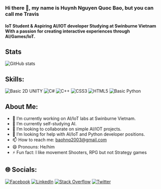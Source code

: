 ### Hi there 👋, my name is Huynh Nguyen Quoc Bao, but you can call me Travis
#### IoT Student & Aspiring AI/IOT developer Studying at Swinburne Vietnam With a passion for creating interactive experiences through AI/Games/IoT.

## Stats
![GitHub stats](https://github-readme-stats.vercel.app/api?username=Travis-Houston&show_icons=true&theme=synthwave)  

## Skills: 
 ![Basic 2D UNITY](https://img.shields.io/badge/Unity-%2320232a.svg?style=flat&logo=unity&logoColor=white)
 ![C#](https://img.shields.io/badge/C%23-black?logo=csharp) 
 ![C++](https://img.shields.io/badge/C%2B%2B-yellow?logo=cplusplus)
 ![CSS3](https://img.shields.io/badge/css3-%231572B6.svg?style=flat&logo=css3&logoColor=white) 
 ![HTML5](https://img.shields.io/badge/html5-%23E34F26.svg?style=flat&logo=html5&logoColor=white) 
 ![Basic Python](https://img.shields.io/badge/python-3670A0?style=flat&logo=python&logoColor=ffdd54)

## About Me: 
- 🔭 I’m currently working on AI/IoT labs at Swinburne Vietnam. 
- 🌱 I’m currently self-studying AI. 
- 👯 I’m looking to collaborate on simple AI/IOT projects. 
- 🤔 I’m looking for help with AI/IoT and Python developer positions.
- 📫 How to reach me: baohnq2003@gmail.com 
- 😄 Pronouns: He/him 
- ⚡ Fun fact: I like movement Shooters, RPG but not Strategy games 



## 🌐 Socials:
[![Facebook](https://img.shields.io/badge/Facebook-%231877F2.svg?logo=Facebook&logoColor=white)](https://facebook.com/TravisKaslana213) [![LinkedIn](https://img.shields.io/badge/LinkedIn-%230077B5.svg?logo=linkedin&logoColor=white)](https://linkedin.com/in/huynh-nguyen-quoc-bao-6b7ab6236) [![Stack Overflow](https://img.shields.io/badge/-Stackoverflow-FE7A16?logo=stack-overflow&logoColor=white)](https://stackoverflow.com/users/21436141) [![Twitter](https://img.shields.io/badge/Twitter-%231DA1F2.svg?logo=Twitter&logoColor=white)](https://twitter.com/Travis_BP) 




